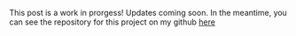 This post is a work in prorgess! Updates coming soon.
In the meantime, you can see the repository for this project on my github [here](https://github.com/bcarlborg/snake-game-in-riscv-assembly)